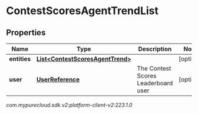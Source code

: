 # ContestScoresAgentTrendList


## Properties

| Name | Type | Description | Notes |
| ------------ | ------------- | ------------- | ------------- |
| **entities** | [**List&lt;ContestScoresAgentTrend&gt;**](ContestScoresAgentTrend) |  |  [optional] |
| **user** | [**UserReference**](UserReference) | The Contest Scores Leaderboard user |  [optional] |




_com.mypurecloud.sdk.v2:platform-client-v2:223.1.0_
